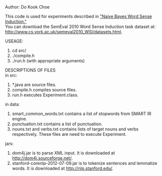 Author: Do Kook Choe

This code is used for experiments described in ["Naive Bayes Word Sense Induction."](http://www.aclweb.org/anthology/D13-1148)     
You can download the SemEval 2010 Word Sense Induction task dataset at: http://www.cs.york.ac.uk/semeval2010_WSI/datasets.html.  

USEAGE:   
1. cd src/  
2. ./compile.h  
3. ./run.h (with appropriate arguments)  

DESCRIPTIONS OF FILES  
in src:  
1. *.java are source files.  
2. compile.h compiles source files.  
3. run.h executes Experiment.class.   

in data:  
1. smart_common_words.txt contains a list of stopwords from SMART IR engine.  
2. punctuation.txt contains a list of punctuation.  
3. nouns.txt and verbs.txt contains lists of target nouns and verbs respectively. These files are need to execute   Experiment.

jars:  
1. dom4j.jar is to parse XML input. It is downloaded at http://dom4j.sourceforge.net/.  
2. stanford-corenlp-2012-07-09.jar is to tokenize sentences and lemmatize words. It is downloaded at http://nlp.stanford.edu/.  
